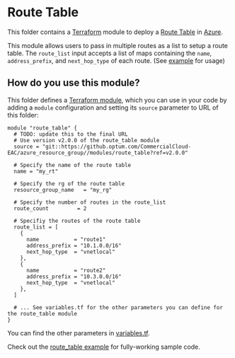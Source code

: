 # Route Table

This folder contains a [Terraform](https://www.terraform.io/) module to deploy a
[Route Table](https://docs.microsoft.com/en-us/azure/virtual-network/tutorial-create-route-table-portal) in [Azure](https://azure.microsoft.com/en-us/).

This module allows users to pass in multiple routes as a list to setup a route table. The `route_list` input accepts a list of maps containing the `name`, `address_prefix`, and `next_hop_type` of each route. (See [example](../../examples/route_table/main.tf) for usage)

## How do you use this module?

This folder defines a [Terraform module](https://www.terraform.io/docs/modules/usage.html), which you can use in your
code by adding a `module` configuration and setting its `source` parameter to URL of this folder:

```hcl
module "route_table" {
  # TODO: update this to the final URL
  # Use version v2.0.0 of the route_table module
  source = "git::https://github.optum.com/CommercialCloud-EAC/azure_resource_group//modules/route_table?ref=v2.0.0"

  # Specify the name of the route table
  name = "my_rt"

  # Specify the rg of the route table
  resource_group_name   = "my_rg"

  # Specify the number of routes in the route_list
  route_count         = 2

  # Specifiy the routes of the route table
  route_list = [
    {
      name           = "route1"
      address_prefix = "10.1.0.0/16"
      next_hop_type  = "vnetlocal"
    },
    {
      name           = "route2"
      address_prefix = "10.3.0.0/16"
      next_hop_type  = "vnetlocal"
    },
  ]

  # ... See variables.tf for the other parameters you can define for the route_table module
}
```

You can find the other parameters in [variables.tf](variables.tf).

Check out the [route_table example](../../examples/route_table) for fully-working sample code.